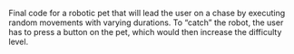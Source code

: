 Final code for a robotic pet that will lead the user on a chase by executing random movements with varying durations. To “catch” the robot, the user has to press a button on the pet, which would then increase the difficulty level. 
